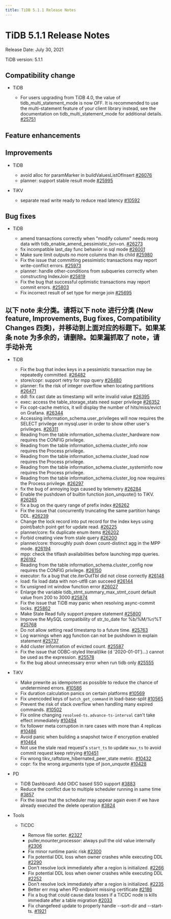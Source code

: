 ```yaml
---
title: TiDB 5.1.1 Release Notes
---
```


# TiDB 5.1.1 Release Notes

Release Date: July 30, 2021

TiDB version: 5.1.1

## Compatibility change

+ TiDB

    - For users upgrading from TiDB 4.0, the value of tidb_multi_statement_mode is now OFF. It is recommended to use the multi-statement feature of your client library instead, see the documentation on tidb_multi_statement_mode for additional details. [#25751](https://github.com/pingcap/tidb/pull/25751)

## Feature enhancements

## Improvements

+ TiDB

    - avoid alloc for paramMarker in buildValuesListOfInsert [#26076](https://github.com/pingcap/tidb/pull/26076)
    - planner: support stable result mode [#25995](https://github.com/pingcap/tidb/pull/25995)

+ TiKV

    - separate read write ready to reduce read latency [#10592](https://github.com/tikv/tikv/pull/10592)

## Bug fixes

+ TiDB

    - amend transactions correctly when "modify column" needs reorg data with tidb_enable_amend_pessimistic_txn=on. [#26273](https://github.com/pingcap/tidb/pull/26273)
    - fix incompatible last_day func behavior in sql mode [#26001](https://github.com/pingcap/tidb/pull/26001)
    - Make sure limit outputs no more columns than its child [#25980](https://github.com/pingcap/tidb/pull/25980)
    - Fix the issue that committing pessimistic transactions may report write-conflict errors. [#25973](https://github.com/pingcap/tidb/pull/25973)
    - planner: handle other-conditions from subqueries correctly when constructing IndexJoin [#25819](https://github.com/pingcap/tidb/pull/25819)
    - Fix the bug that successful optimistic transactions may report commit errors. [#25803](https://github.com/pingcap/tidb/pull/25803)
    - Fix incorrect result of set type for merge join [#25695](https://github.com/pingcap/tidb/pull/25695)

## 以下 note 未分类。请将以下 note 进行分类 (New feature, Improvements, Bug fixes, Compatibility Changes 四类)，并移动到上面对应的标题下。如果某条 note 为多余的，请删除。如果漏抓取了 note，请手动补充

+ TiDB

    - Fix the bug that index keys in a pessimistic transaction may be repeatedly committed. [#26482](https://github.com/pingcap/tidb/pull/26482)
    - store/copr: support retry for mpp query [#26480](https://github.com/pingcap/tidb/pull/26480)
    - planner: fix the risk of integer overflow when locating partitions [#26471](https://github.com/pingcap/tidb/pull/26471)
    - ddl: fix cast date as timestamp will write invalid value [#26395](https://github.com/pingcap/tidb/pull/26395)
    - exec: access the table_storage_stats need super privilege [#26352](https://github.com/pingcap/tidb/pull/26352)
    - Fix copt-cache metrics, it will display the number of  hits/miss/evict on Grafana. [#26344](https://github.com/pingcap/tidb/pull/26344)
    - Accessing information_schema.user_privileges will now requires the SELECT privilege on mysql.user in order to show other user's privileges. [#26311](https://github.com/pingcap/tidb/pull/26311)
    - Reading from the table information_schema.cluster_hardware now requires the CONFIG privilege.
    - Reading from the table information_schema.cluster_info now requires the Process privilege.
    - Reading from the table information_schema.cluster_load now requires the Process privilege.
    - Reading from the table information_schema.cluster_systeminfo now requires the Process privilege.
    - Reading from the table information_schema.cluster_log now requires the Process privilege. [#26297](https://github.com/pingcap/tidb/pull/26297)
    - fix the bug of annoying logs caused by telemetry [#26284](https://github.com/pingcap/tidb/pull/26284)
    - Enable the pushdown of builtin function json_unquote() to TiKV. [#26265](https://github.com/pingcap/tidb/pull/26265)
    - fix a bug on the query range of prefix index [#26262](https://github.com/pingcap/tidb/pull/26262)
    - Fix the issue that concurrently truncating the same partition hangs DDL. [#26239](https://github.com/pingcap/tidb/pull/26239)
    - Change the lock record into put record for the index keys using point/batch point get for update read. [#26225](https://github.com/pingcap/tidb/pull/26225)
    - planner/core: fix duplicate enum items [#26202](https://github.com/pingcap/tidb/pull/26202)
    - Forbid creating view from stale query [#26200](https://github.com/pingcap/tidb/pull/26200)
    - planner/core: thoroughly push down count-distinct agg in the MPP mode. [#26194](https://github.com/pingcap/tidb/pull/26194)
    - mpp: check the tiflash availabilities before launching mpp queries. [#26192](https://github.com/pingcap/tidb/pull/26192)
    - Reading from the table information_schema.cluster_config now requires the CONFIG privilege. [#26150](https://github.com/pingcap/tidb/pull/26150)
    - executor: fix a bug that cte.iterOutTbl did not close correctly [#26148](https://github.com/pingcap/tidb/pull/26148)
    - load: fix load data with non-utf8 can succeed [#26144](https://github.com/pingcap/tidb/pull/26144)
    - fix unsigned int window function error [#26027](https://github.com/pingcap/tidb/pull/26027)
    - Enlarge the variable tidb_stmt_summary_max_stmt_count default value from 200 to 3000 [#25874](https://github.com/pingcap/tidb/pull/25874)
    - Fix the issue that TiDB may panic when resolving async-commit locks. [#25862](https://github.com/pingcap/tidb/pull/25862)
    - Make Stale Read fully support prepare statement [#25800](https://github.com/pingcap/tidb/pull/25800)
    - Improve the MySQL compatibility of str_to_date for %b/%M/%r/%T [#25768](https://github.com/pingcap/tidb/pull/25768)
    - Do not allow setting read timestamp to a future time. [#25763](https://github.com/pingcap/tidb/pull/25763)
    - Log warnings when agg function can not be pushdown in explain statement [#25737](https://github.com/pingcap/tidb/pull/25737)
    - Add cluster information of evicted count. [#25587](https://github.com/pingcap/tidb/pull/25587)
    - Fix the issue that ODBC-styled literal(like {d '2020-01-01'}...) cannot be used as the expression. [#25578](https://github.com/pingcap/tidb/pull/25578)
    - fix the bug about unnecessary error when run tidb only [#25555](https://github.com/pingcap/tidb/pull/25555)

+ TiKV

    - Make prewrite as idempotent as possible to reduce the chance of undetermined errors. [#10586](https://github.com/tikv/tikv/pull/10586)
    - Fix duration calculation panics on certain platforms [#10569](https://github.com/tikv/tikv/pull/10569)
    - Fix unencoded keys of `batch_get_command` in load-base-split [#10565](https://github.com/tikv/tikv/pull/10565)
    - Prevent the risk of stack overflow when handling many expired commands. [#10502](https://github.com/tikv/tikv/pull/10502)
    - Fix online changing `resolved-ts.advance-ts-interval` can't take effect immediately [#10494](https://github.com/tikv/tikv/pull/10494)
    - fix follower meta corruption in rare cases with more than 4 replicas [#10486](https://github.com/tikv/tikv/pull/10486)
    - Avoid panic when building a snapshot twice if encryption enabled [#10464](https://github.com/tikv/tikv/pull/10464)
    - Not use the stale read request's `start_ts` to update `max_ts` to avoid commit request keep retrying [#10451](https://github.com/tikv/tikv/pull/10451)
    - Fix wrong tikv_raftstore_hibernated_peer_state metric. [#10432](https://github.com/tikv/tikv/pull/10432)
    - copr: fix the wrong arguments type of json_unquote [#10428](https://github.com/tikv/tikv/pull/10428)

+ PD

    - TiDB Dashboard: Add OIDC based SSO support [#3883](https://github.com/tikv/pd/pull/3883)
    - Reduce the conflict due to multiple scheduler running in same time [#3857](https://github.com/tikv/pd/pull/3857)
    - Fix the issue that the scheduler may appear again even if we have already executed the delete operation [#3824](https://github.com/tikv/pd/pull/3824)

+ Tools

    + TiCDC

        - Remove file sorter. [#2327](https://github.com/pingcap/ticdc/pull/2327)
        - puller,mounter,processor: always pull the old value internally [#2306](https://github.com/pingcap/ticdc/pull/2306)
        - Fix minor runtime panic risk [#2300](https://github.com/pingcap/ticdc/pull/2300)
        - Fix potential DDL loss when owner crashes while executing DDL [#2290](https://github.com/pingcap/ticdc/pull/2290)
        - Don't resolve lock immediately after a region is initialized. [#2266](https://github.com/pingcap/ticdc/pull/2266)
        - Fix potential DDL loss when owner crashes while executing DDL [#2252](https://github.com/pingcap/ticdc/pull/2252)
        - Don't resolve lock immediately after a region is initialized. [#2235](https://github.com/pingcap/ticdc/pull/2235)
        - Better err msg when PD endpoint missing certificate [#2186](https://github.com/pingcap/ticdc/pull/2186)
        - Fix a bug that could cause data losses if a TiCDC node is kills immediate after a table migration [#2033](https://github.com/pingcap/ticdc/pull/2033)
        - Fix changefeed update to properly handle --sort-dir and --start-ts. [#1921](https://github.com/pingcap/ticdc/pull/1921)
